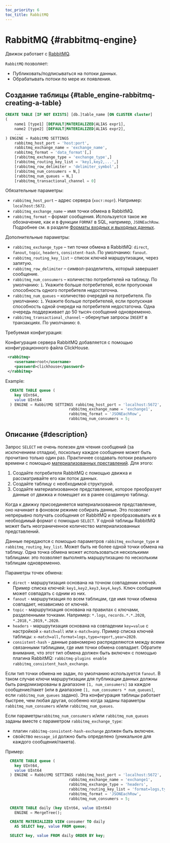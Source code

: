 ```yaml
---
toc_priority: 6
toc_title: RabbitMQ
---
```


# RabbitMQ {#rabbitmq-engine}

Движок работает с [RabbitMQ](https://www.rabbitmq.com).

`RabbitMQ` позволяет:

-   Публиковать/подписываться на потоки данных.
-   Обрабатывать потоки по мере их появления.

## Создание таблицы {#table_engine-rabbitmq-creating-a-table}

``` sql
CREATE TABLE [IF NOT EXISTS] [db.]table_name [ON CLUSTER cluster]
(
    name1 [type1] [DEFAULT|MATERIALIZED|ALIAS expr1],
    name2 [type2] [DEFAULT|MATERIALIZED|ALIAS expr2],
    ...
) ENGINE = RabbitMQ SETTINGS
    rabbitmq_host_port = 'host:port',
    rabbitmq_exchange_name = 'exchange_name',
    rabbitmq_format = 'data_format'[,]
    [rabbitmq_exchange_type = 'exchange_type',]
    [rabbitmq_routing_key_list = 'key1,key2,...',]
    [rabbitmq_row_delimiter = 'delimiter_symbol',]
    [rabbitmq_num_consumers = N,]
    [rabbitmq_num_queues = N,]
    [rabbitmq_transactional_channel = 0]
```

Обязательные параметры:

-   `rabbitmq_host_port` – адрес сервера (`хост:порт`). Например: `localhost:5672`.
-   `rabbitmq_exchange_name` – имя точки обмена в RabbitMQ.
-   `rabbitmq_format` – формат сообщения. Используется такое же обозначение, как и в функции `FORMAT` в SQL, например, `JSONEachRow`. Подробнее см. в разделе [Форматы входных и выходных данных](../../../interfaces/formats.md).

Дополнительные параметры:

-   `rabbitmq_exchange_type` – тип точки обмена в RabbitMQ: `direct`, `fanout`, `topic`, `headers`, `consistent-hash`. По умолчанию: `fanout`.
-   `rabbitmq_routing_key_list` – список ключей маршрутизации, через запятую.
-   `rabbitmq_row_delimiter` – символ-разделитель, который завершает сообщение.
-   `rabbitmq_num_consumers` – количество потребителей на таблицу. По умолчанию: `1`. Укажите больше потребителей, если пропускная способность одного потребителя недостаточна.
-   `rabbitmq_num_queues` – количество очередей на потребителя. По умолчанию: `1`. Укажите больше потребителей, если пропускная способность одной очереди на потребителя недостаточна. Одна очередь поддерживает до 50 тысяч сообщений одновременно.
-   `rabbitmq_transactional_channel` – обернутые запросы `INSERT` в  транзакциях. По умолчанию: `0`.

Требуемая конфигурация:

Конфигурация сервера RabbitMQ добавляется с помощью конфигурационного файла ClickHouse.

``` xml
 <rabbitmq>
    <username>root</username>
    <password>clickhouse</password>
 </rabbitmq>
```

Example:

``` sql
  CREATE TABLE queue (
    key UInt64,
    value UInt64
  ) ENGINE = RabbitMQ SETTINGS rabbitmq_host_port = 'localhost:5672',
                            rabbitmq_exchange_name = 'exchange1',
                            rabbitmq_format = 'JSONEachRow',
                            rabbitmq_num_consumers = 5;
```

## Описание {#description}

Запрос `SELECT` не очень полезен для чтения сообщений (за исключением отладки), поскольку каждое сообщение может быть прочитано только один раз. Практичнее создавать потоки реального времени с помощью [материализованных преставлений](../../../sql-reference/statements/create/view.md). Для этого:

1.  Создайте потребителя RabbitMQ с помощью движка и рассматривайте его как поток данных.
2.  Создайте таблицу с необходимой структурой.
3.  Создайте материализованное представление, которое преобразует данные от движка и помещает их в ранее созданную таблицу.

Когда к движку присоединяется материализованное представление, оно начинает в фоновом режиме собирать данные. Это позволяет непрерывно получать сообщения от RabbitMQ и преобразовывать их в необходимый формат с помощью `SELECT`.
У одной таблицы RabbitMQ может быть неограниченное количество материализованных представлений.

Данные передаются с помощью параметров `rabbitmq_exchange_type` и `rabbitmq_routing_key_list`.
Может быть не более одной точки обмена на таблицу. Одна точка обмена может использоваться несколькими таблицами: это позволяет выполнять маршрутизацию по нескольким таблицам одновременно.

Параметры точек обмена:

-   `direct` - маршрутизация основана на точном совпадении ключей. Пример списка ключей: `key1,key2,key3,key4,key5`. Ключ сообщения может совпадать с одним из них.
-   `fanout` - маршрутизация по всем таблицам, где имя точки обмена совпадает, независимо от ключей.
-   `topic` - маршрутизация основана на правилах с ключами, разделенными точками. Например: `*.logs`, `records.*.*.2020`, `*.2018,*.2019,*.2020`.
-   `headers` - маршрутизация основана на совпадении `key=value` с настройкой `x-match=all` или `x-match=any`. Пример списка ключей таблицы: `x-match=all,format=logs,type=report,year=2020`.
-   `consistent-hash` - данные равномерно распределяются между всеми связанными таблицами, где имя точки обмена совпадает. Обратите внимание, что этот тип обмена должен быть включен с помощью плагина RabbitMQ: `rabbitmq-plugins enable rabbitmq_consistent_hash_exchange`.

Если тип точки обмена не задан, по умолчанию используется `fanout`.  В таком случае ключи маршрутизации для публикации данных должны быть рандомизированы в диапазоне `[1, num_consumers]` за каждое сообщение/пакет (или в диапазоне `[1, num_consumers * num_queues]`, если `rabbitmq_num_queues` задано). Эта конфигурация таблицы работает быстрее, чем любая другая, особенно когда заданы параметры  `rabbitmq_num_consumers` и/или `rabbitmq_num_queues`.

Если параметры`rabbitmq_num_consumers` и/или `rabbitmq_num_queues` заданы вместе с параметром `rabbitmq_exchange_type`:

-   плагин `rabbitmq-consistent-hash-exchange` должен быть включен.
-   свойство `message_id` должно быть определено (уникальное для каждого сообщения/пакета).

Пример:

``` sql
  CREATE TABLE queue (
    key UInt64,
    value UInt64
  ) ENGINE = RabbitMQ SETTINGS rabbitmq_host_port = 'localhost:5672',
                            rabbitmq_exchange_name = 'exchange1',
                            rabbitmq_exchange_type = 'headers',
                            rabbitmq_routing_key_list = 'format=logs,type=report,year=2020',
                            rabbitmq_format = 'JSONEachRow',
                            rabbitmq_num_consumers = 5;

  CREATE TABLE daily (key UInt64, value UInt64)
    ENGINE = MergeTree();

  CREATE MATERIALIZED VIEW consumer TO daily
    AS SELECT key, value FROM queue;

  SELECT key, value FROM daily ORDER BY key;
```
